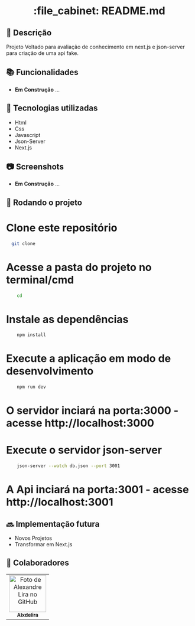 <h1 align="center">:file_cabinet: README.md</h1>

## :memo: Descrição
Projeto Voltado para avaliação de conhecimento em next.js e json-server para criação de uma api fake.

## :books: Funcionalidades
* <b>Em Construção</b> ...

## :wrench: Tecnologias utilizadas
* Html
* Css
* Javascript
* Json-Server
* Next.js

## :camera: Screenshots
* <b>Em Construção</b> ...

## :rocket: Rodando o projeto
# Clone este repositório
```bash
  git clone
```
# Acesse a pasta do projeto no terminal/cmd
```bash
    cd
```

# Instale as dependências
```bash
    npm install
```

# Execute a aplicação em modo de desenvolvimento
```bash
    npm run dev
```
# O servidor inciará na porta:3000 - acesse http://localhost:3000

# Execute o servidor json-server
```bash
    json-server --watch db.json --port 3001
```
# A Api inciará na porta:3001 - acesse http://localhost:3001
  

## :soon: Implementação futura
* Novos Projetos
* Transformar em Next.js

## :handshake: Colaboradores
<table>
  <tr>
    <td align="center">
      <a href="http://github.com/Alxdelira">
        <img src="https://avataaars.io/?avatarStyle=Circle&topType=ShortHairTheCaesarSidePart&accessoriesType=Prescription02&hairColor=Black&facialHairType=BeardLight&facialHairColor=Black&clotheType=Hoodie&clotheColor=Black&eyeType=Happy&eyebrowType=UpDown&mouthType=Smile&skinColor=Brown" width="100px;" alt="Foto de Alexandre Lira no GitHub"/><br>
        <sub>
          <b>Alxdelira</b>
        </sub>
      </a>
    </td>
  </tr>
</table>

